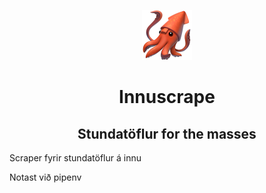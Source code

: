 <p align="center"><img src="squid.png" width=80 alt="Icon"/></p>
<h1 align="center">Innuscrape</h1>
<h2 align="center">Stundatöflur for the masses</h2>

Scraper fyrir stundatöflur á innu

Notast við pipenv
